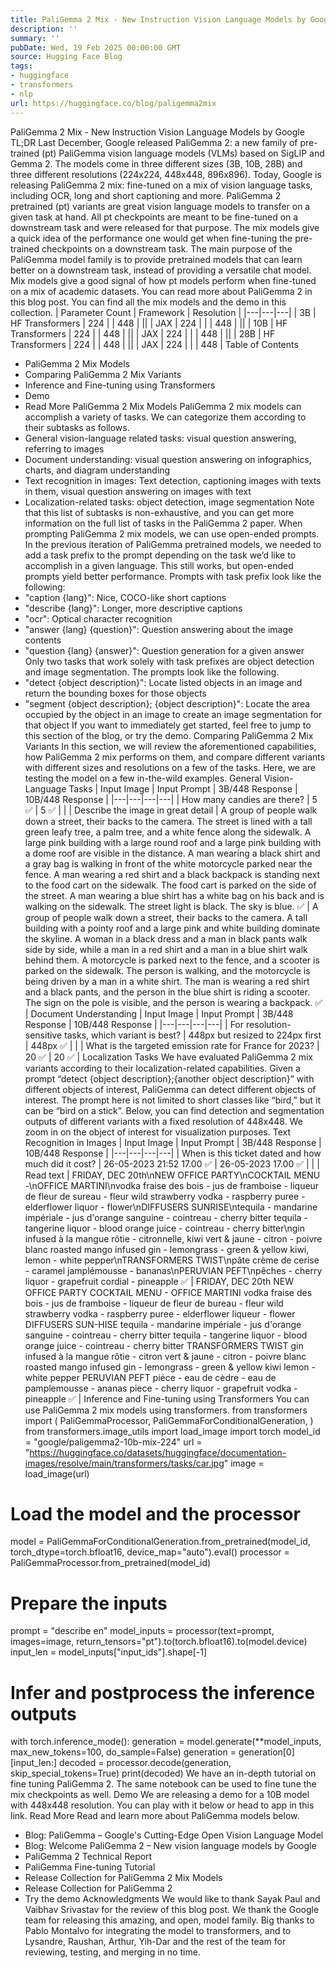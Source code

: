 ```yaml
---
title: PaliGemma 2 Mix - New Instruction Vision Language Models by Google
description: ''
summary: ''
pubDate: Wed, 19 Feb 2025 00:00:00 GMT
source: Hugging Face Blog
tags:
- huggingface
- transformers
- nlp
url: https://huggingface.co/blog/paligemma2mix
---
```


PaliGemma 2 Mix - New Instruction Vision Language Models by Google
TL;DR
Last December, Google released PaliGemma 2: a new family of pre-trained (pt) PaliGemma vision language models (VLMs) based on SigLIP and Gemma 2. The models come in three different sizes (3B, 10B, 28B) and three different resolutions (224x224, 448x448, 896x896).
Today, Google is releasing PaliGemma 2 mix: fine-tuned on a mix of vision language tasks, including OCR, long and short captioning and more.
PaliGemma 2 pretrained (pt) variants are great vision language models to transfer on a given task at hand. All pt checkpoints are meant to be fine-tuned on a downstream task and were released for that purpose.
The mix models give a quick idea of the performance one would get when fine-tuning the pre-trained checkpoints on a downstream task. The main purpose of the PaliGemma model family is to provide pretrained models that can learn better on a downstream task, instead of providing a versatile chat model. Mix models give a good signal of how pt models perform when fine-tuned on a mix of academic datasets.
You can read more about PaliGemma 2 in this blog post.
You can find all the mix models and the demo in this collection.
| Parameter Count | Framework | Resolution |
|---|---|---|
| 3B | HF Transformers | 224 |
| 448 | ||
| JAX | 224 | |
| 448 | ||
| 10B | HF Transformers | 224 |
| 448 | ||
| JAX | 224 | |
| 448 | ||
| 28B | HF Transformers | 224 |
| 448 | ||
| JAX | 224 | |
| 448 |
Table of Contents
- PaliGemma 2 Mix Models
- Comparing PaliGemma 2 Mix Variants
- Inference and Fine-tuning using Transformers
- Demo
- Read More
PaliGemma 2 Mix Models
PaliGemma 2 mix models can accomplish a variety of tasks. We can categorize them according to their subtasks as follows.
- General vision-language related tasks: visual question answering, referring to images
- Document understanding: visual question answering on infographics, charts, and diagram understanding
- Text recognition in images: Text detection, captioning images with texts in them, visual question answering on images with text
- Localization-related tasks: object detection, image segmentation
Note that this list of subtasks is non-exhaustive, and you can get more information on the full list of tasks in the PaliGemma 2 paper.
When prompting PaliGemma 2 mix models, we can use open-ended prompts. In the previous iteration of PaliGemma pretrained models, we needed to add a task prefix to the prompt depending on the task we’d like to accomplish in a given language. This still works, but open-ended prompts yield better performance. Prompts with task prefix look like the following:
- "caption {lang}": Nice, COCO-like short captions
- "describe {lang}": Longer, more descriptive captions
- "ocr": Optical character recognition
- "answer {lang} {question}": Question answering about the image contents
- "question {lang} {answer}": Question generation for a given answer
Only two tasks that work solely with task prefixes are object detection and image segmentation. The prompts look like the following.
- "detect {object description}": Locate listed objects in an image and return the bounding boxes for those objects
- "segment {object description}; {object description}": Locate the area occupied by the object in an image to create an image segmentation for that object
If you want to immediately get started, feel free to jump to this section of the blog, or try the demo.
Comparing PaliGemma 2 Mix Variants
In this section, we will review the aforementioned capabilities, how PaliGemma 2 mix performs on them, and compare different variants with different sizes and resolutions on a few of the tasks. Here, we are testing the model on a few in-the-wild examples.
General Vision-Language Tasks
| Input Image | Input Prompt | 3B/448 Response | 10B/448 Response |
|---|---|---|---|
| How many candies are there? | 5 ✅ | 5 ✅ | |
| Describe the image in great detail | A group of people walk down a street, their backs to the camera. The street is lined with a tall green leafy tree, a palm tree, and a white fence along the sidewalk. A large pink building with a large round roof and a large pink building with a dome roof are visible in the distance. A man wearing a black shirt and a gray bag is walking in front of the white motorcycle parked near the fence. A man wearing a red shirt and a black backpack is standing next to the food cart on the sidewalk. The food cart is parked on the side of the street. A man wearing a blue shirt has a white bag on his back and is walking on the sidewalk. The street light is black. The sky is blue. ✅ | A group of people walk down a street, their backs to the camera. A tall building with a pointy roof and a large pink and white building dominate the skyline. A woman in a black dress and a man in black pants walk side by side, while a man in a red shirt and a man in a blue shirt walk behind them. A motorcycle is parked next to the fence, and a scooter is parked on the sidewalk. The person is walking, and the motorcycle is being driven by a man in a white shirt. The man is wearing a red shirt and a black pants, and the person in the blue shirt is riding a scooter. The sign on the pole is visible, and the person is wearing a backpack. ✅ |
Document Understanding
| Input Image | Input Prompt | 3B/448 Response | 10B/448 Response |
|---|---|---|---|
| For resolution-sensitive tasks, which variant is best? | 448px but resized to 224px first | 448px ✅ | |
| What is the targeted emission rate for France for 2023? | 20 ✅ | 20 ✅ |
Localization Tasks
We have evaluated PaliGemma 2 mix variants according to their localization-related capabilities. Given a prompt “detect {object description};{another object description}” with different objects of interest, PaliGemma can detect different objects of interest. The prompt here is not limited to short classes like “bird,” but it can be “bird on a stick”.
Below, you can find detection and segmentation outputs of different variants with a fixed resolution of 448x448. We zoom in on the object of interest for visualization purposes.
Text Recognition in Images
| Input Image | Input Prompt | 3B/448 Response | 10B/448 Response |
|---|---|---|---|
| When is this ticket dated and how much did it cost? |
26-05-2023 21:52 17.00 ✅ |
26-05-2023 17.00 ✅ | |
| Read text | FRIDAY, DEC 20th\nNEW OFFICE PARTY\nCOCKTAIL MENU -\nOFFICE MARTINI\nvodka fraise des bois - jus de framboise - liqueur de fleur de sureau - fleur wild strawberry vodka - raspberry puree - elderflower liquor - flower\nDIFFUSERS SUNRISE\ntequila - mandarine impériale - jus d'orange sanguine - cointreau - cherry bitter tequila - tangerine liquor - blood orange juice - cointreau - cherry bitter\ngin infused à la mangue rôtie - citronnelle, kiwi vert & jaune - citron - poivre blanc roasted mango infused gin - lemongrass - green & yellow kiwi, lemon - white pepper\nTRANSFORMERS TWIST\npâte crème de cerise - caramel jamplémousse - bananas\nPERUVIAN PEFT\npêches - cherry liquor - grapefruit cordial - pineapple ✅ | FRIDAY, DEC 20th NEW OFFICE PARTY COCKTAIL MENU - OFFICE MARTINI vodka fraise des bois - jus de framboise - liqueur de fleur de bureau - fleur wild strawberry vodka - raspberry puree - elderflower liqueur - flower DIFFUSERS SUN-HISE tequila - mandarine impériale - jus d'orange sanguine - cointreau - cherry bitter tequila - tangerine liquor - blood orange juice - cointreau - cherry bitter TRANSFORMERS TWIST gin infused à la mangue rôtie - citron vert & jaune - citron - poivre blanc roasted mango infused gin - lemongrass - green & yellow kiwi lemon - white pepper PERUVIAN PEFT piéce - eau de cèdre - eau de pamplemousse - ananas piece - cherry liquor - grapefruit vodka - pineapple ✅ |
Inference and Fine-tuning using Transformers
You can use PaliGemma 2 mix models using transformers.
from transformers import (
PaliGemmaProcessor,
PaliGemmaForConditionalGeneration,
)
from transformers.image_utils import load_image
import torch
model_id = "google/paligemma2-10b-mix-224"
url = "https://huggingface.co/datasets/huggingface/documentation-images/resolve/main/transformers/tasks/car.jpg"
image = load_image(url)
# Load the model and the processor
model = PaliGemmaForConditionalGeneration.from_pretrained(model_id, torch_dtype=torch.bfloat16, device_map="auto").eval()
processor = PaliGemmaProcessor.from_pretrained(model_id)
# Prepare the inputs
prompt = "describe en"
model_inputs = processor(text=prompt, images=image, return_tensors="pt").to(torch.bfloat16).to(model.device)
input_len = model_inputs["input_ids"].shape[-1]
# Infer and postprocess the inference outputs
with torch.inference_mode():
generation = model.generate(**model_inputs, max_new_tokens=100, do_sample=False)
generation = generation[0][input_len:]
decoded = processor.decode(generation, skip_special_tokens=True)
print(decoded)
We have an in-depth tutorial on fine tuning PaliGemma 2. The same notebook can be used to fine tune the mix checkpoints as well.
Demo
We are releasing a demo for a 10B model with 448x448 resolution. You can play with it below or head to app in this link.
Read More
Read and learn more about PaliGemma models below.
- Blog: PaliGemma – Google's Cutting-Edge Open Vision Language Model
- Blog: Welcome PaliGemma 2 – New vision language models by Google
- PaliGemma 2 Technical Report
- PaliGemma Fine-tuning Tutorial
- Release Collection for PaliGemma 2 Mix Models
- Release Collection for PaliGemma 2
- Try the demo
Acknowledgments
We would like to thank Sayak Paul and Vaibhav Srivastav for the review of this blog post. We thank the Google team for releasing this amazing, and open, model family.
Big thanks to Pablo Montalvo for integrating the model to transformers, and to Lysandre, Raushan, Arthur, Yih-Dar and the rest of the team for reviewing, testing, and merging in no time.